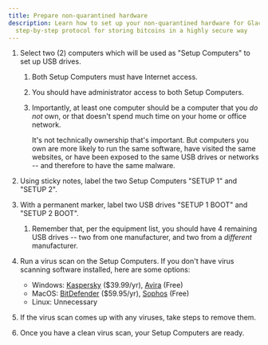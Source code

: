```yaml
---
title: Prepare non-quarantined hardware
description: Learn how to set up your non-quarantined hardware for Glacier, the
  step-by-step protocol for storing bitcoins in a highly secure way
---
```


1. Select two (2) computers which will be used as "Setup Computers" to set up USB
drives.

    1. Both Setup Computers must have Internet access.
    2. You should have administrator access to both Setup Computers.
    3. Importantly, at least one computer should be a computer that you *do not*
    own, or that doesn't spend much time on your home or office network.

        It's not technically ownership that's important. But computers you own are
        more likely to run the same software, have visited the same websites, or have
        been exposed to the same USB drives or networks -- and therefore to have the
        same malware.

2. Using sticky notes, label the two Setup Computers "SETUP 1" and "SETUP 2".
3. With a permanent marker, label two USB drives "SETUP 1 BOOT" and "SETUP
2 BOOT".

    1. Remember that, per the equipment list, you should have 4 remaining USB
    drives -- two from one manufacturer, and two from a *different* manufacturer.

4. Run a virus scan on the Setup Computers. If you don't have virus scanning
software installed, here are some options:

    * Windows: [Kaspersky](https://usa.kaspersky.com/) ($39.99/yr),
    [Avira](https://www.avira.com) (Free)
    * MacOS: [BitDefender](https://www.bitdefender.com/) ($59.95/yr),
    [Sophos](https://home.sophos.com/) (Free)
    * Linux: Unnecessary

5. If the virus scan comes up with any viruses, take steps to remove them.
6. Once you have a clean virus scan, your Setup Computers are ready.
